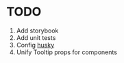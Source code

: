 # TODO

1. Add storybook
2. Add unit tests
3. Config [husky](https://typicode.github.io/husky/)
4. Unify Tooltip props for components
